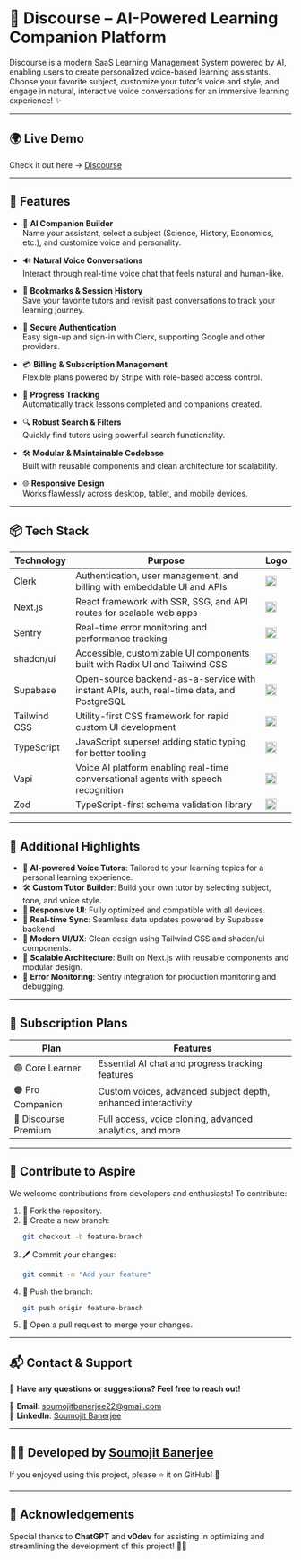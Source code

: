 # 🧠 Discourse – AI-Powered Learning Companion Platform

Discourse is a modern SaaS Learning Management System powered by AI, enabling users to create personalized voice-based learning assistants. Choose your favorite subject, customize your tutor’s voice and style, and engage in natural, interactive voice conversations for an immersive learning experience! ✨

---

## 🌍 Live Demo

Check it out here → [Discourse](https://discourse-eight-mu.vercel.app)

---

## 🚀 Features

- 🎨 **AI Companion Builder**  
  Name your assistant, select a subject (Science, History, Economics, etc.), and customize voice and personality.

- 🔊 **Natural Voice Conversations**  
  Interact through real-time voice chat that feels natural and human-like.

- 📌 **Bookmarks & Session History**  
  Save your favorite tutors and revisit past conversations to track your learning journey.

- 👤 **Secure Authentication**  
  Easy sign-up and sign-in with Clerk, supporting Google and other providers.

- 💳 **Billing & Subscription Management**  
  Flexible plans powered by Stripe with role-based access control.

- 🧾 **Progress Tracking**  
  Automatically track lessons completed and companions created.

- 🔍 **Robust Search & Filters**  
  Quickly find tutors using powerful search functionality.

- 🛠️ **Modular & Maintainable Codebase**  
  Built with reusable components and clean architecture for scalability.

- 🌐 **Responsive Design**  
  Works flawlessly across desktop, tablet, and mobile devices.

---

## 📦 Tech Stack

| Technology   | Purpose                                                                                      | Logo                             |
|--------------|----------------------------------------------------------------------------------------------|---------------------------------|
| Clerk        | Authentication, user management, and billing with embeddable UI and APIs                     | <img src="https://pipedream.com/s.v0/app_dBhw8k/logo/orig" width="20" alt="Clerk" />         |
| Next.js      | React framework with SSR, SSG, and API routes for scalable web apps                         | <img src="https://github.com/Scar1109/skill-icons/blob/main/icons/NextJS-Light.svg" width="20" alt="Next.js" />         |
| Sentry       | Real-time error monitoring and performance tracking                                         | <img src="https://github.com/Scar1109/skill-icons/blob/main/icons/Sentry.svg" width="20" alt="Sentry" />         |
| shadcn/ui    | Accessible, customizable UI components built with Radix UI and Tailwind CSS                 | <img src="https://avatars.githubusercontent.com/u/139895814?v=4" width="20" alt="shadcn/ui" />  |
| Supabase     | Open-source backend-as-a-service with instant APIs, auth, real-time data, and PostgreSQL    | <img src="https://github.com/Scar1109/skill-icons/blob/main/icons/Supabase-Light.svg" width="20" alt="Supabase" />   |
| Tailwind CSS | Utility-first CSS framework for rapid custom UI development                                 | <img src="https://github.com/Scar1109/skill-icons/blob/main/icons/TailwindCSS-Light.svg" width="20" alt="Tailwind CSS" />         |
| TypeScript   | JavaScript superset adding static typing for better tooling                                 | <img src="https://www.typescriptlang.org/favicon-32x32.png" width="20" alt="TypeScript" />    |
| Vapi         | Voice AI platform enabling real-time conversational agents with speech recognition          | <img src="https://vapi.ai/favicon.ico" width="20" alt="Vapi" />             |
| Zod          | TypeScript-first schema validation library                                                  | <img src="https://encrypted-tbn0.gstatic.com/images?q=tbn:ANd9GcTrmZc_J1EaSZVwjRsqSiOWxWDMGTtCcD6a6A&s" width="20" alt="Zod" />             |


---

## 🧰 Additional Highlights

- 🧠 **AI-powered Voice Tutors**: Tailored to your learning topics for a personal learning experience.  
- 🛠️ **Custom Tutor Builder**: Build your own tutor by selecting subject, tone, and voice style.  
- 📱 **Responsive UI**: Fully optimized and compatible with all devices.  
- 🔄 **Real-time Sync**: Seamless data updates powered by Supabase backend.  
- 🎨 **Modern UI/UX**: Clean design using Tailwind CSS and shadcn/ui components.  
- 🧩 **Scalable Architecture**: Built on Next.js with reusable components and modular design.  
- 🐞 **Error Monitoring**: Sentry integration for production monitoring and debugging.

---

## 💼 Subscription Plans

| Plan               | Features                                                  |
|--------------------|-----------------------------------------------------------|
| 🟢 Core Learner      | Essential AI chat and progress tracking features          |
| 🟠 Pro Companion     | Custom voices, advanced subject depth, enhanced interactivity |
| 🔵 Discourse Premium | Full access, voice cloning, advanced analytics, and more   |

---

## 💬 **Contribute to Aspire**  

We welcome contributions from developers and enthusiasts! To contribute:  

1. 🍴 Fork the repository.
2. 🌿 Create a new branch:
    ```bash
    git checkout -b feature-branch
    ```
3. 🖊️ Commit your changes:
    ```bash
    git commit -m "Add your feature"
    ```
4. 🚀 Push the branch:
    ```bash
    git push origin feature-branch
    ```
5. 🔀 Open a pull request to merge your changes.

---

## 📬 **Contact & Support**  

💬 **Have any questions or suggestions? Feel free to reach out!**  

📧 **Email**: [soumojitbanerjee22@gmail.com](mailto:soumojitbanerjee22@gmail.com)  
🔗 **LinkedIn**: [Soumojit Banerjee](https://www.linkedin.com/in/soumojit-banerjee-4914b3228/)  

---

## 👨‍💻 **Developed by [Soumojit Banerjee](https://www.linkedin.com/in/soumojit-banerjee-4914b3228/)**  

If you enjoyed using this project, please ⭐ it on GitHub! 🌟  

---

## 🎉 **Acknowledgements**  

Special thanks to **ChatGPT** and **v0dev** for assisting in optimizing and streamlining the development of this project! 🚀✨  
